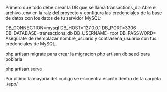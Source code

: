 Primero que todo debe crear la DB que se llama transactions_db
Abre el archivo .env en la raíz del proyecto y configura las credenciales de la base de datos con los datos de tu servidor MySQL:

DB_CONNECTION=mysql
DB_HOST=127.0.0.1
DB_PORT=3306
DB_DATABASE=transactions_db
DB_USERNAME=root
DB_PASSWORD=
Asegúrate de reemplazar nombre_usuario y contraseña_usuario con tus credenciales de MySQL.

php artisan migrate
para crear la migracion
php artisan db:seed
para poblarla

php artisan serve

Por ultimo la mayoria del codigo se encuentra escrito dentro de la carpeta ./app/
